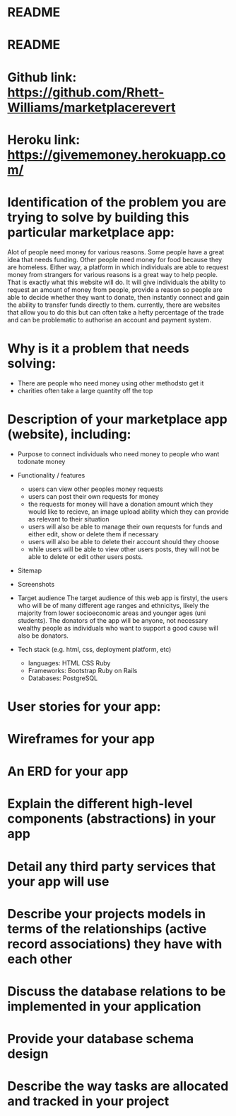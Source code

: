 # README

# README

# Github link: https://github.com/Rhett-Williams/marketplacerevert


# Heroku link: https://givememoney.herokuapp.com/


# Identification of the problem you are trying to solve by building this particular marketplace app:

Alot of people need money for various reasons. Some people have a great idea that needs funding. Other people need money for food because they are homeless. Either way, a platform in which individuals are able to request money from strangers for various reasons is a great way to help people.
That is exactly what this website will do. It will give individuals the ability to request an amount of money from people, provide a reason so people are able to decide whether they want to donate, then instantly connect and gain the ability to transfer funds directly to them.
currently, there are websites that allow you to do this but can often take a hefty percentage of the trade and can be problematic to authorise an account and payment system.

# Why is it a problem that needs solving:

- There are people who need money using other methodsto get it
- charities often take a large quantity off the top

# Description of your marketplace app (website), including:
- Purpose
    to connect individuals who need money to people who want todonate money
- Functionality / features
    - users can view other peoples money requests
    - users can post their own requests for money
    - the requests for money will have a donation amount which they would like to recieve, an image upload ability which they can provide as relevant to their situation
    - users will also be able to manage their own requests for funds and either edit, show or delete them if necessary
    - users will also be able to delete their account should they choose
    - while users will be able to view other users posts, they will not be able to delete or edit other users posts.
- Sitemap

- Screenshots

- Target audience
    The target audience of this web app is firstyl, the users who will be of many different age ranges and ethnicitys, likely the majority from lower socioeconomic areas and younger ages (uni students). The donators of the app will be anyone, not necessary wealthy people as individuals who want to support a good cause will also be donators.

- Tech stack (e.g. html, css, deployment platform, etc)
    - languages:
        HTML
        CSS
        Ruby
    - Frameworks:
        Bootstrap
        Ruby on Rails
    - Databases:
        PostgreSQL
# User stories for your app:
    
# Wireframes for your app

# An ERD for your app

# Explain the different high-level components (abstractions) in your app

# Detail any third party services that your app will use

# Describe your projects models in terms of the relationships (active record associations) they have with each other

# Discuss the database relations to be implemented in your application

# Provide your database schema design

# Describe the way tasks are allocated and tracked in your project
